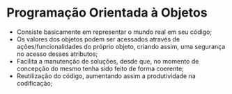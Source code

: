 # Programação Orientada à Objetos

- Consiste basicamente em representar o mundo real em seu código;
- Os valores dos objetos podem ser acessados através de ações/funcionalidades do próprio objeto, criando assim, uma segurança no acesso desses atributos;
- Facilita a manutenção de soluções, desde que, no momento de concepção do mesmo tenha sido feito de forma coerente;
- Reutilização do código, aumentando assim a produtividade na codificação;